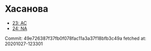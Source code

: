 # Хасанова
- [23: AC](23.md)
- [24: NA](24.md)

Commit: 49e726387f37fb0f078fac11a3a37f18bfb3c49a
 fetched at: 20201027-123301
